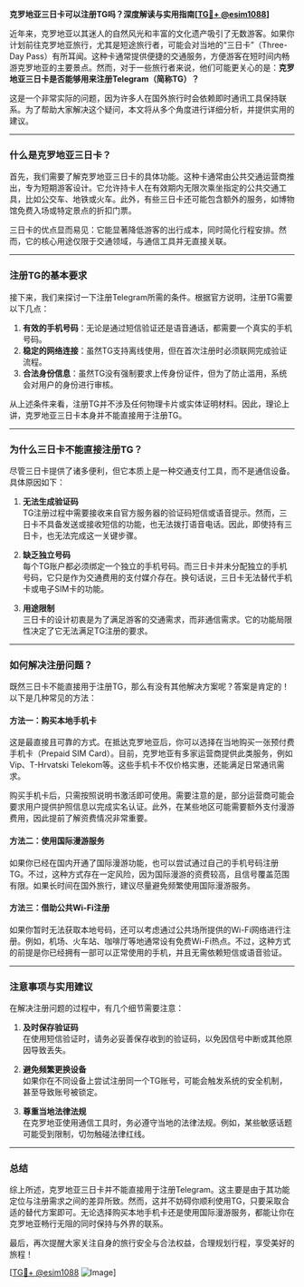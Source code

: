 **克罗地亚三日卡可以注册TG吗？深度解读与实用指南[[TG💪+ @esim1088](https://t.me/s/esim1088)]**

近年来，克罗地亚以其迷人的自然风光和丰富的文化遗产吸引了无数游客。如果你计划前往克罗地亚旅行，尤其是短途旅行者，可能会对当地的“三日卡”（Three-Day Pass）有所耳闻。这种卡通常提供便捷的交通服务，方便游客在短时间内畅游克罗地亚的主要景点。然而，对于一些旅行者来说，他们可能更关心的是：**克罗地亚三日卡是否能够用来注册Telegram（简称TG）？**  

这是一个非常实际的问题，因为许多人在国外旅行时会依赖即时通讯工具保持联系。为了帮助大家解决这个疑问，本文将从多个角度进行详细分析，并提供实用的建议。

---

### 什么是克罗地亚三日卡？

首先，我们需要了解克罗地亚三日卡的具体功能。这种卡通常由公共交通运营商推出，专为短期游客设计。它允许持卡人在有效期内无限次乘坐指定的公共交通工具，比如公交车、地铁或火车。此外，有些三日卡还可能包含额外的服务，如博物馆免费入场或特定景点的折扣门票。

三日卡的优点显而易见：它能显著降低游客的出行成本，同时简化行程安排。然而，它的核心用途仅限于交通领域，与通信工具并无直接关联。

---

### 注册TG的基本要求

接下来，我们来探讨一下注册Telegram所需的条件。根据官方说明，注册TG需要以下几点：

1. **有效的手机号码**：无论是通过短信验证还是语音通话，都需要一个真实的手机号码。
2. **稳定的网络连接**：虽然TG支持离线使用，但在首次注册时必须联网完成验证流程。
3. **合法身份信息**：虽然TG没有强制要求上传身份证件，但为了防止滥用，系统会对用户的身份进行审核。

从上述条件来看，注册TG并不涉及任何物理卡片或实体证明材料。因此，理论上讲，克罗地亚三日卡本身并不能直接用于注册TG。

---

### 为什么三日卡不能直接注册TG？

尽管三日卡提供了诸多便利，但它本质上是一种交通支付工具，而不是通信设备。具体原因如下：

1. **无法生成验证码**  
   TG注册过程中需要接收来自官方服务器的验证码短信或语音提示。然而，三日卡不具备发送或接收短信的功能，也无法拨打语音电话。因此，即使持有三日卡，也无法完成这一关键步骤。

2. **缺乏独立号码**  
   每个TG账户都必须绑定一个独立的手机号码。而三日卡并未分配独立的手机号码，它只是作为交通费用的支付媒介存在。换句话说，三日卡无法替代手机卡或电子SIM卡的功能。

3. **用途限制**  
   三日卡的设计初衷是为了满足游客的交通需求，而非通信需求。它的功能局限性决定了它无法满足TG注册的要求。

---

### 如何解决注册问题？

既然三日卡不能直接用于注册TG，那么有没有其他解决方案呢？答案是肯定的！以下是几种常见的方法：

#### 方法一：购买本地手机卡
这是最直接且可靠的方式。在抵达克罗地亚后，你可以选择在当地购买一张预付费手机卡（Prepaid SIM Card）。目前，克罗地亚有多家运营商提供此类服务，例如Vip、T-Hrvatski Telekom等。这些手机卡不仅价格实惠，还能满足日常通讯需求。

购买手机卡后，只需按照说明书激活即可使用。需要注意的是，部分运营商可能会要求用户提供护照信息以完成实名认证。此外，在某些地区可能需要额外支付漫游费用，因此提前了解资费情况非常重要。

#### 方法二：使用国际漫游服务
如果你已经在国内开通了国际漫游功能，也可以尝试通过自己的手机号码注册TG。不过，这种方式存在一定风险，因为国际漫游的资费较高，且信号覆盖范围有限。如果长时间在国外旅行，建议尽量避免频繁使用国际漫游服务。

#### 方法三：借助公共Wi-Fi注册
如果你暂时无法获取本地号码，还可以考虑通过公共场所提供的Wi-Fi网络进行注册。例如，机场、火车站、咖啡厅等地通常设有免费Wi-Fi热点。不过，这种方式的前提是你已经拥有一部可以正常使用的手机，并且无需依赖短信或语音验证。

---

### 注意事项与实用建议

在解决注册问题的过程中，有几个细节需要注意：

1. **及时保存验证码**  
   在使用短信验证时，请务必妥善保存收到的验证码，以免因信号中断或其他原因导致丢失。

2. **避免频繁更换设备**  
   如果你在不同设备上尝试注册同一个TG账号，可能会触发系统的安全机制，甚至导致账号被锁定。

3. **尊重当地法律法规**  
   在克罗地亚使用通信工具时，务必遵守当地的法律法规。例如，某些敏感话题可能受到限制，切勿触碰法律红线。

---

### 总结

综上所述，克罗地亚三日卡并不能直接用于注册Telegram。这主要是由于其功能定位与注册需求之间的差异所致。然而，这并不妨碍你顺利使用TG，只要采取合适的替代方案即可。无论选择购买本地手机卡还是使用国际漫游服务，都能让你在克罗地亚畅行无阻的同时保持与外界的联系。

最后，再次提醒大家关注自身的旅行安全与合法权益，合理规划行程，享受美好的旅程！  

[[TG💪+ @esim1088](https://t.me/s/esim1088) ![Image](https://i.postimg.cc/4NQfJmqS/Snipaste-2025-05-13-00-14-12.png)]